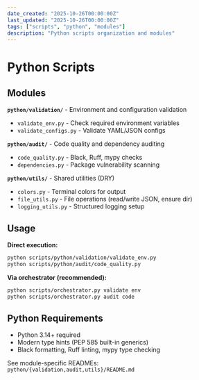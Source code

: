 ```yaml
---
date_created: "2025-10-26T00:00:00Z"
last_updated: "2025-10-26T00:00:00Z"
tags: ["scripts", "python", "modules"]
description: "Python scripts organization and modules"
---
```

# Python Scripts

## Modules

**`python/validation/`** - Environment and configuration validation
- `validate_env.py` - Check required environment variables
- `validate_configs.py` - Validate YAML/JSON configs

**`python/audit/`** - Code quality and dependency auditing
- `code_quality.py` - Black, Ruff, mypy checks
- `dependencies.py` - Package vulnerability scanning

**`python/utils/`** - Shared utilities (DRY)
- `colors.py` - Terminal colors for output
- `file_utils.py` - File operations (read/write JSON, ensure dir)
- `logging_utils.py` - Structured logging setup

## Usage

**Direct execution:**

```bash
python scripts/python/validation/validate_env.py
python scripts/python/audit/code_quality.py
```

**Via orchestrator (recommended):**

```bash
python scripts/orchestrator.py validate env
python scripts/orchestrator.py audit code
```

## Python Requirements

- Python 3.14+ required
- Modern type hints (PEP 585 built-in generics)
- Black formatting, Ruff linting, mypy type checking

See module-specific READMEs: `python/{validation,audit,utils}/README.md`
